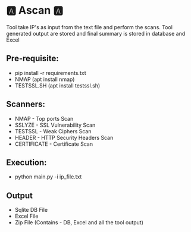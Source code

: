 # :a: Ascan :a:

Tool take IP's as input from the text file and perform the scans. Tool generated output are stored and final summary is stored in database and Excel

## Pre-requisite:
* pip install -r requirements.txt
* NMAP (apt install nmap)
* TESTSSL.SH (apt install testssl.sh)

## Scanners:
* NMAP - Top ports Scan
* SSLYZE - SSL Vulnerability Scan
* TESTSSL - Weak Ciphers Scan
* HEADER - HTTP Security Headers Scan
* CERTIFICATE - Certificate Scan


## Execution:
* python main.py -i ip_file.txt

## Output
* Sqlite DB File
* Excel File
* Zip File (Contains - DB, Excel and all the tool output)
